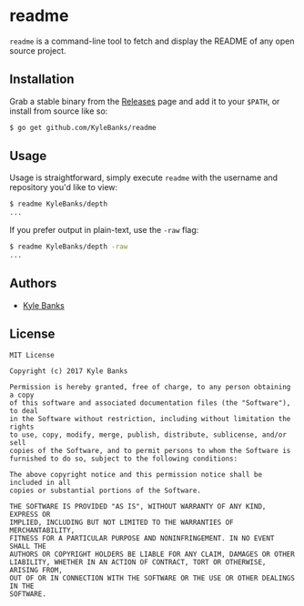 # readme

`readme` is a command-line tool to fetch and display the README of any open source project.

## Installation

Grab a stable binary from the [Releases](https://github.com/KyleBanks/readme/releases) page and add it to your `$PATH`, or install from source like so:

```sh
$ go get github.com/KyleBanks/readme
```


## Usage

Usage is straightforward, simply execute `readme` with the username and repository you'd like to view:

```sh
$ readme KyleBanks/depth
...
```

If you prefer output in plain-text, use the `-raw` flag:

```sh
$ readme KyleBanks/depth -raw
...
```

## Authors

- [Kyle Banks](https://kylewbanks.com/blog)

## License

```
MIT License

Copyright (c) 2017 Kyle Banks

Permission is hereby granted, free of charge, to any person obtaining a copy
of this software and associated documentation files (the "Software"), to deal
in the Software without restriction, including without limitation the rights
to use, copy, modify, merge, publish, distribute, sublicense, and/or sell
copies of the Software, and to permit persons to whom the Software is
furnished to do so, subject to the following conditions:

The above copyright notice and this permission notice shall be included in all
copies or substantial portions of the Software.

THE SOFTWARE IS PROVIDED "AS IS", WITHOUT WARRANTY OF ANY KIND, EXPRESS OR
IMPLIED, INCLUDING BUT NOT LIMITED TO THE WARRANTIES OF MERCHANTABILITY,
FITNESS FOR A PARTICULAR PURPOSE AND NONINFRINGEMENT. IN NO EVENT SHALL THE
AUTHORS OR COPYRIGHT HOLDERS BE LIABLE FOR ANY CLAIM, DAMAGES OR OTHER
LIABILITY, WHETHER IN AN ACTION OF CONTRACT, TORT OR OTHERWISE, ARISING FROM,
OUT OF OR IN CONNECTION WITH THE SOFTWARE OR THE USE OR OTHER DEALINGS IN THE
SOFTWARE.
```
